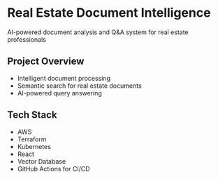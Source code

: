 # Real Estate Document Intelligence

AI-powered document analysis and Q&A system for real estate professionals

## Project Overview
- Intelligent document processing
- Semantic search for real estate documents
- AI-powered query answering

## Tech Stack
- AWS
- Terraform
- Kubernetes
- React
- Vector Database
- GitHub Actions for CI/CD
